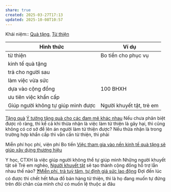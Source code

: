 ```yaml
---
share: true
created: 2025-03-27T17:13
updated: 2025-10-08T10:57
---
```

Khái niệm:: [Quà tặng](../../../%CE%9E%20Kh%C3%A1i%20ni%E1%BB%87m/Qu%C3%A0%20t%E1%BA%B7ng.md), [Từ thiện](../../../%CE%9E%20Kh%C3%A1i%20ni%E1%BB%87m/T%E1%BB%AB%20thi%E1%BB%87n.md)

| Hình thức                          | Ví dụ                    |
| ---------------------------------- | ------------------------ |
| từ thiện                           | Bo tiền cho phục vụ      |
| kinh tế quà tặng                   |                          |
| trả cho người sau                  |                          |
| làm việc vừa sức                   |                          |
| dựa vào cộng đồng                  | 100 BHXH                 |
| ưu tiên việc khẩn cấp              |                          |
| Giúp người không tự giúp mình được | Người khuyết tật, trẻ em |

[Tặng quà](../../../../%F0%9F%93%9CT%C3%A0i%20nguy%C3%AAn/M%E1%BB%9F%20r%E1%BB%99ng%20m%E1%BB%91i%20quan%20h%E1%BB%87/T%E1%BA%B7ng%20qu%C3%A0.md) [Ý tưởng tặng quà cho các đam mê khác nhau](../../../../%F0%9F%93%9CT%C3%A0i%20nguy%C3%AAn/Qu%C3%A0%20t%E1%BA%B7ng/%C3%9D%20t%C6%B0%E1%BB%9Fng%20t%E1%BA%B7ng%20qu%C3%A0%20cho%20c%C3%A1c%20%C4%91am%20m%C3%AA%20kh%C3%A1c%20nhau.md)
Nếu chưa phân biệt được rõ ràng, thì kể cả khi thừa nhận là việc làm từ thiện là gây hại, thì cũng không có cơ sở để lên án người làm từ thiện được? 
Nếu thừa nhận là trong trường hợp khẩn cấp thì vẫn cần từ thiện, thì phải 

Miễn phí học phí, viện phí
Bo tiền 
[Việc tham gia vào nền kinh tế quà tặng sẽ giúp xây dựng thương hiệu](../../C%C3%A1c%20n%E1%BB%81n%20kinh%20t%E1%BA%BF%20thay%20th%E1%BA%BF/N%E1%BB%81n%20kinh%20t%E1%BA%BF%20kh%C3%B4ng%20d%C3%B9ng%20ti%E1%BB%81n/Vi%E1%BB%87c%20tham%20gia%20v%C3%A0o%20n%E1%BB%81n%20kinh%20t%E1%BA%BF%20qu%C3%A0%20t%E1%BA%B7ng%20s%E1%BA%BD%20gi%C3%BAp%20x%C3%A2y%20d%E1%BB%B1ng%20th%C6%B0%C6%A1ng%20hi%E1%BB%87u.md)

Y học, CTXH là việc giúp người không thể tự giúp mình
Những người khuyết tật sẽ 
Trẻ em nghèo, [Người khuyết tật](../../../%CE%9E%20Kh%C3%A1i%20ni%E1%BB%87m/Ng%C6%B0%E1%BB%9Di%20khuy%E1%BA%BFt%20t%E1%BA%ADt.md) sẽ tạo thành cộng đồng hỗ trợ lẫn nhau thế nào?
[❓Miễn phí, trả tuỳ tâm, tự định giá sức lao động](../../../N%E1%BB%81n%20kinh%20t%E1%BA%BF%20h%C3%A0ng%20ho%C3%A1/Gi%C3%A1%20tr%E1%BB%8B,%20gi%C3%A1%20c%E1%BA%A3/%E2%9D%93Mi%E1%BB%85n%20ph%C3%AD,%20tr%E1%BA%A3%20tu%E1%BB%B3%20t%C3%A2m,%20t%E1%BB%B1%20%C4%91%E1%BB%8Bnh%20gi%C3%A1%20s%E1%BB%A9c%20lao%20%C4%91%E1%BB%99ng.md)
Đợi đến lúc có được thì chết hết
Mua đồ bán hàng từ thiện, thì là họ đang muốn tự đứng trên đôi chân của mình chứ có muốn lệ thuộc ai đâu
